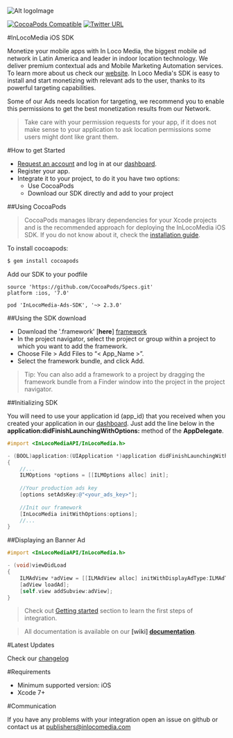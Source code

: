 ![Alt logoImage][logo]

[![CocoaPods Compatible](https://img.shields.io/cocoapods/v/InLocoMedia-Ads-SDK.svg)](https://cocoapods.org/pods/InLocoMedia-Ads-SDK)
[![Twitter URL](https://img.shields.io/twitter/url/http/shields.io.svg?style=social&InLocoMediaTwitter)](https://twitter.com/inlocomedia)

#InLocoMedia iOS SDK

Monetize your mobile apps with In Loco Media, the biggest mobile ad network in Latin America and leader in indoor location technology. We deliver premium contextual ads and Mobile Marketing Automation services.  To learn more about us check our [website].
In Loco Media's SDK is easy to install and start monetizing with relevant ads to the user, thanks to its powerful targeting capabilities. 

Some of our Ads needs location for targeting, we recommend you to enable this permissions to get the best monetization results from our Network.

> Take care with your permission requests for your app, if it does not make sense to your application to ask location permissions some users might dont like grant them.

#How to get Started

- [Request an account][createAccount] and log in at our [dashboard][accounts].
- Register your app.
- Integrate it to your project, to do it you have two options:
    - Use CocoaPods
    - Download our SDK directly and add to your project

##Using CocoaPods

> CocoaPods manages library dependencies for your Xcode projects and is the recommended approach for deploying the InLocoMedia iOS SDK. If you do not know about it, check the [installation guide][cocoapods].

To install cocoapods:

```bash
$ gem install cocoapods
```

Add our SDK to your podfile

```cocoapods
source 'https://github.com/CocoaPods/Specs.git'
platform :ios, '7.0'

pod 'InLocoMedia-Ads-SDK', '~> 2.3.0'
```

##Using the SDK download

* Download the '.framework' [**here**] [framework]
* In the project navigator, select the project or group within a project to which you want to add the framework.
* Choose File > Add Files to “< App_Name >”.
* Select the framework bundle, and click Add.
 
 > Tip: You can also add a framework to a project by dragging the framework bundle from a Finder window into the project in the project navigator.

##Initializing SDK

You will need to use your application id (app_id) that you received when you created your application in our [dashboard][accounts].
Just add the line below in the **application:didFinishLaunchingWithOptions:** method of the **AppDelegate**.

```objective-c
#import <InLocoMediaAPI/InLocoMedia.h>

- (BOOL)application:(UIApplication *)application didFinishLaunchingWithOptions:(NSDictionary *)launchOptions
{
	//...
    ILMOptions *options = [[ILMOptions alloc] init];
    
    //Your production ads key
    [options setAdsKey:@"<your_ads_key>"];
    
    //Init our framework
    [InLocoMedia initWithOptions:options];
    //...
}
```

##Displaying an Banner Ad

```objective-c
#import <InLocoMediaAPI/InLocoMedia.h>

- (void)viewDidLoad
{
    ILMAdView *adView = [[ILMAdView alloc] initWithDisplayAdType:ILMAdTypeDisplayAdBannerSmall];
    [adView loadAd];
    [self.view addSubview:adView];
}
```

> Check out [Getting started][gettingStarted] section to learn the first steps of integration.

> All documentation is available on our **[wiki] [documentation]**.

#Latest Updates

Check our [changelog]

#Requirements

* Minimum supported version: iOS 
* Xcode 7+

#Communication

If you have any problems with your integration open an issue on github or contact us at publishers@inlocomedia.com

[cocoapods]: http://guides.cocoapods.org/using/getting-started.html
[framework]: https://s3.amazonaws.com/mobile-api/IOS/v2/Release+Files/2.2/2.3.0/InLocoMediaAPI-2.3.0.zip
[logo]: https://s3.amazonaws.com/mobile-api/IOS/v2/Documentation/Logo+Black.png
[documentation]: https://github.com/In-Loco-Media/inlocomedia-ios-sdk/wiki
[sign_up]: http://inlocomedia.com/
[changelog]: https://github.com/In-Loco-Media/inlocomedia-ios-sdk/blob/master/CHANGELOG.md
[website]: http://www.inlocomedia.com/
[accounts]: https://accounts.inlocomedia.com/
[gettingStarted]: https://github.com/In-Loco-Media/inlocomedia-ios-sdk/wiki/Getting-Started
[createAccount]: https://accounts.inlocomedia.com/publishers/sign_up

